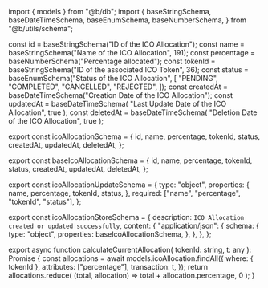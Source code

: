 import { models } from "@b/db";
import {
  baseStringSchema,
  baseDateTimeSchema,
  baseEnumSchema,
  baseNumberSchema,
} from "@b/utils/schema";

const id = baseStringSchema("ID of the ICO Allocation");
const name = baseStringSchema("Name of the ICO Allocation", 191);
const percentage = baseNumberSchema("Percentage allocated");
const tokenId = baseStringSchema("ID of the associated ICO Token", 36);
const status = baseEnumSchema("Status of the ICO Allocation", [
  "PENDING",
  "COMPLETED",
  "CANCELLED",
  "REJECTED",
]);
const createdAt = baseDateTimeSchema("Creation Date of the ICO Allocation");
const updatedAt = baseDateTimeSchema(
  "Last Update Date of the ICO Allocation",
  true
);
const deletedAt = baseDateTimeSchema(
  "Deletion Date of the ICO Allocation",
  true
);

export const icoAllocationSchema = {
  id,
  name,
  percentage,
  tokenId,
  status,
  createdAt,
  updatedAt,
  deletedAt,
};

export const baseIcoAllocationSchema = {
  id,
  name,
  percentage,
  tokenId,
  status,
  createdAt,
  updatedAt,
  deletedAt,
};

export const icoAllocationUpdateSchema = {
  type: "object",
  properties: {
    name,
    percentage,
    tokenId,
    status,
  },
  required: ["name", "percentage", "tokenId", "status"],
};

export const icoAllocationStoreSchema = {
  description: `ICO Allocation created or updated successfully`,
  content: {
    "application/json": {
      schema: {
        type: "object",
        properties: baseIcoAllocationSchema,
      },
    },
  },
};

export async function calculateCurrentAllocation(
  tokenId: string,
  t: any
): Promise<number> {
  const allocations = await models.icoAllocation.findAll({
    where: { tokenId },
    attributes: ["percentage"],
    transaction: t,
  });
  return allocations.reduce(
    (total, allocation) => total + allocation.percentage,
    0
  );
}
